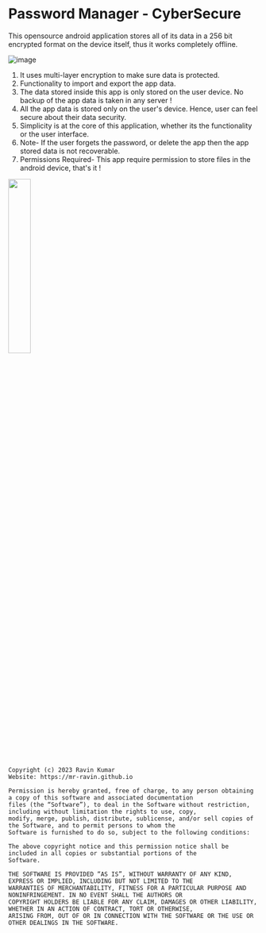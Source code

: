 # Password Manager - CyberSecure

This opensource android application stores all of its data in a 256 bit encrypted format on the device itself, thus it works completely offline.

![image](https://github.com/mr-ravin/PasswordManager-CyberSecure-Android-App/blob/main/PasswordManager.png?raw=true)

1. It uses multi-layer encryption to make sure data is protected.
2. Functionality to import and export the app data.
3. The data stored inside this app is only stored on the user device. No backup of the app data is taken in any server !
4. All the app data is stored only on the user's device. Hence, user can feel secure about their data security.
5. Simplicity is at the core of this application, whether its the functionality or the user interface.
6. Note- If the user forgets the password, or delete the app then the app stored data is not recoverable.
7. Permissions Required- This app require permission to store files in the android device, that's it !

[<img src="https://play.google.com/intl/en_us/badges/images/generic/en_badge_web_generic.png" width="30%" height="30%" target="_blank">](https://play.google.com/store/apps/details?id=ravin.developer.passwordmanager)


```
Copyright (c) 2023 Ravin Kumar
Website: https://mr-ravin.github.io

Permission is hereby granted, free of charge, to any person obtaining a copy of this software and associated documentation 
files (the “Software”), to deal in the Software without restriction, including without limitation the rights to use, copy, 
modify, merge, publish, distribute, sublicense, and/or sell copies of the Software, and to permit persons to whom the 
Software is furnished to do so, subject to the following conditions:

The above copyright notice and this permission notice shall be included in all copies or substantial portions of the 
Software.

THE SOFTWARE IS PROVIDED “AS IS”, WITHOUT WARRANTY OF ANY KIND, EXPRESS OR IMPLIED, INCLUDING BUT NOT LIMITED TO THE 
WARRANTIES OF MERCHANTABILITY, FITNESS FOR A PARTICULAR PURPOSE AND NONINFRINGEMENT. IN NO EVENT SHALL THE AUTHORS OR 
COPYRIGHT HOLDERS BE LIABLE FOR ANY CLAIM, DAMAGES OR OTHER LIABILITY, WHETHER IN AN ACTION OF CONTRACT, TORT OR OTHERWISE, 
ARISING FROM, OUT OF OR IN CONNECTION WITH THE SOFTWARE OR THE USE OR OTHER DEALINGS IN THE SOFTWARE.
```

